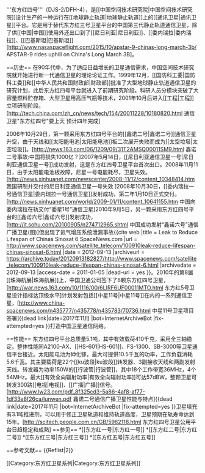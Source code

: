 '''东方红四号'''（DJS-2/DFH-4），是[[中国空间技术研究院|中国空间技术研究院]]设计生产的一种运行在[[地球静止轨道|地球静止轨道]]上的[[通讯卫星|通讯卫星]]平台。它是用于替代东方红三号卫星平台的中国第三代静止轨道通信卫星，除了供[[中国|中国]]使用外还出口到了[[尼日利亚|尼日利亚]]、[[委内瑞拉|委内瑞拉]]、[[巴基斯坦|巴基斯坦]]<ref>[http://www.nasaspaceflight.com/2015/10/apstar-9-chinas-long-march-3b/ APSTAR-9 rides uphill on China's Long March 3B]</ref>。

==历史==
在90年代中，为了适应日益增长的卫星通信需求，中国空间技术研究院就开始进行新一代通信卫星的理论论证工作。1999年12月，[[国防科工委|国防科工委]]和[[中华人民共和国财政部|财政部]]批准了大型地球静止轨道通信卫星的研究计划，此后东方红四号平台就进入了前期研究阶段。科研人员分模块突破了大容量燃料贮存箱、大型卫星用高压气瓶等技术，2001年10月后进入[[工程|工程]]立项研制阶段。<ref>[http://tech.china.com/zh_cn/news/tech/154/20011228/10180820.html 通信卫星"东方红四号"要上天 预计四年完成]</ref>

2006年10月29日，第一颗采用东方红四号平台的[[鑫诺二号|鑫诺二号]]通信卫星升空，由于天线和[[太阳能电池|太阳能电池]]板二次展开失败而成为[[太空垃圾|太空垃圾]]。<ref>[http://news.163.com/06/1209/09/31T2AMSQ00011SM9.html 鑫诺二号事故:中国将损失1000亿？]</ref>2007年5月14日，[[尼日利亚通信卫星一号|尼日利亚通信卫星一号]]成功发射，这是东方红四号卫星平台首次出口。2008年11月11日，由于太阳能电池板故障，尼星一号电能耗尽，卫星失效。<ref>[http://news.xinhuanet.com/newscenter/2008-11/12/content_10348414.htm 我国研制并交付的尼日利亚通信卫星一号失效 ]</ref>2008年10月30日，[[委内瑞拉一号通信卫星|委内瑞拉一号通信卫星]]发射成功，第二年1月10日正式交付。<ref>[http://news.xinhuanet.com/world/2009-01/11/content_10641155.htm 中国向委内瑞拉在轨交付“委星1号”通信卫星]</ref>2010年9月5日，另一颗采用东方红四号平台的[[鑫诺六号|鑫诺六号]]发射成功，<ref>[http://it.sohu.com/20100905/n274712965.shtml 中国成功发射“鑫诺六号”通信广播卫星(图)]</ref>但出现了氦气增压系统泄漏事故<ref>{{cite web
 |title       = Leak to Reduce Lifespan of Chinas Sinosat 6   SpaceNews.com
 |url         = http://www.spacenews.com/satellite_telecom/100910leak-reduce-lifespan-chinas-sinosat-6.html
 |date        = 2012-09-13
 |archiveurl  = https://archive.today/20120913182827/http://www.spacenews.com/satellite_telecom/100910leak-reduce-lifespan-chinas-sinosat-6.html
 |archivedate = 2012-09-13
 |access-date = 2011-01-05
 |dead-url    = yes
}}</ref>。2010年的第8届[[珠海航展|珠海航展]]上，中国卫通公司签下了8颗东方红四号卫星，<ref>[http://war.news.163.com/10/1116/00/6LIRF6UF00011MTO.html 东方红5号卫星设计指标达顶级水平]</ref>计划发射包括[[中星11号|中星11号]]在内的一系列通信卫星，<ref>[http://www.china-spacenews.com/n435777/n435778/n435783/70736.html 中星11号卫星项目签署]{{dead link|date=2017年11月 |bot=InternetArchiveBot |fix-attempted=yes }}</ref>打造中国卫星通信网络。

==性能==
东方红四号平台总质量5.1吨，其中有效载荷410千克，采用全三轴稳定。整体性能同A2100-AX、[[HS-601|HS-601]]、FS-1300、SB-3000等卫星通信平台接近。太阳能电池为砷化镓，最大可提供10.5千瓦的功率，工作负载消耗5.6千瓦。其主要载荷是22个[[ku波段|ku波段]]转发器、3副接收天线和两副发射天线。转发器为功率150W的[[行波管|行波管]]，其中18个工作带宽36MHz，4个54MHz。最大[[有效全向辐射功率|有效全向辐射功率]]可达57dBW，整颗卫星可转发300路[[电视|电视]]、[[广播|广播]]信号。<ref>[http://www.lw23.com/pdf_8f325cd3-5a86-4af8-af77-1df33e8f26ca/lunwen.pdf 鑫诺二号通信广播卫星性能与特点]{{dead link|date=2017年11月 |bot=InternetArchiveBot |fix-attempted=yes }}</ref>卫星填充有3.1吨推进剂，可以用于修正卫星轨道和维持轨道高度，卫星预期在轨寿命达到15年。<ref>[http://scitech.people.com.cn/GB/5962118.html 东方红四号卫星公用平台日趋稳定和成熟]</ref>
==参见==
*[[东方红一号|东方红一号]]
*[[东方红二号|东方红二号]]
*[[东方红三号|东方红三号]]
*[[东方红五号|东方红五号]]

==参考文献==
{{Reflist|2}}

[[Category:东方红卫星系列|Category:东方红卫星系列]]